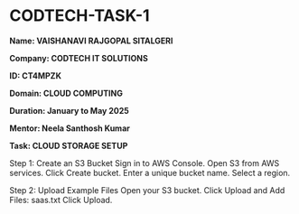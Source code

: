 # CODTECH-TASK-1

**Name: VAISHANAVI RAJGOPAL SITALGERI**

**Company: CODTECH IT SOLUTIONS**

**ID: CT4MPZK**

**Domain: CLOUD COMPUTING**

**Duration: January to May 2025**

**Mentor: Neela Santhosh Kumar**
 
**Task: CLOUD STORAGE SETUP**

Step 1: Create an S3 Bucket
Sign in to AWS Console.
Open S3 from AWS services.
Click Create bucket.
Enter a unique bucket name.
Select a region.

Step 2: Upload Example Files
Open your S3 bucket.
Click Upload and Add Files:
  saas.txt
Click Upload.
